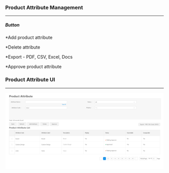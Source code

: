 ### Product Attribute Management

---

##### Button

\*Add product attribute

\*Delete attribute 

\*Export - PDF, CSV, Excel, Docs

\*Approve product attribute

### Product Attribute UI

---

![](/assets/product_attribute.png)


